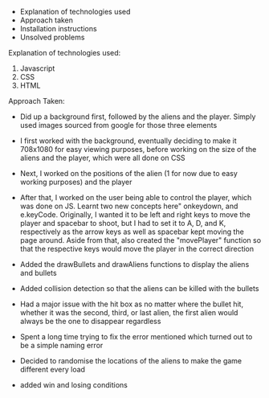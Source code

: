 - Explanation of technologies used
- Approach taken
- Installation instructions
- Unsolved problems

Explanation of technologies used:

1. Javascript
2. CSS
3. HTML

Approach Taken:

- Did up a background first, followed by the aliens and the player. Simply used images sourced from google for those three elements

- I first worked with the background, eventually deciding to make it 708x1080 for easy viewing purposes, before working on the size of the aliens and the player, which were all done on CSS

- Next, I worked on the positions of the alien (1 for now due to easy working purposes) and the player

- After that, I worked on the user being able to control the player, which was done on JS. Learnt two new concepts here" onkeydown, and e.keyCode. Originally, I wanted it to be left and right keys to move the player and spacebar to shoot, but I had to set it to A, D, and K, respectively as the arrow keys as well as spacebar kept moving the page around. Aside from that, also created the "movePlayer" function so that the respective keys would move the player in the correct direction

- Added the drawBullets and drawAliens functions to display the aliens and bullets

- Added collision detection so that the aliens can be killed with the bullets

- Had a major issue with the hit box as no matter where the bullet hit, whether it was the second, third, or last alien, the first alien would always be the one to disappear regardless

- Spent a long time trying to fix the error mentioned which turned out to be a simple naming error

- Decided to randomise the locations of the aliens to make the game different every load

- added win and losing conditions